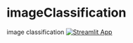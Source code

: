# imageClassification
image classification
[![Streamlit App](https://static.streamlit.io/badges/streamlit_badge_black_white.svg)](https://share.streamlit.io/abdoulaye2711/imageclassification/app.py/)
